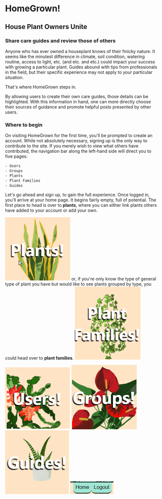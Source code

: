 # HomeGrown!
## House Plant Owners Unite

### Share care guides and review those of others

Anyone who has ever owned a houseplant knows of their finicky nature.  It seems like the minutest difference in climate, soil condition, watering routine, access to light, etc. (and etc. and etc.) could impact your success with growing a particular plant.
Guides abound with tips from professionals in the field, but their specific experience may not apply to your particular situation.

That's where HomeGrown steps in.

By allowing users to create their own care guides, those details can be highlighted.  With this information in hand, one can more directly choose their sources of guidance and promote helpful posts presented by other users.

### Where to begin

On visiting HomeGrown for the first time, you'll be prompted to create an account.  While not absolutely necessary, signing up is the only way to contribute to the site.  If you merely wish to view what others have contributed, the navigation bar along the left-hand side will direct you to five pages:

    - Users
    - Groups
    - Plants
    - Plant Families
    - Guides

Let's go ahead and sign up, to gain the full experience.  Once logged in, you'll arrive at your home page.  It begins fairly empty, full of potential.  The first place to head is over to **plants**, where you can either link plants others have added to your account or add your own.

![plants](/client/src/Images/readme_plants.png)
or, if you're only know the type of general type of plant you have but would like to see plants grouped by type, you could head over to **plant families**.
![plant families](/client/src/Images/readme_pf.png)




![users](/client/src/Images/readme_users.png)
![groups](/client/src/Images/readme_groups.png)
![guides](/client/src/Images/readme_guides.png)
![home and logout](/client/src/Images/readme_cuButtons.png)
